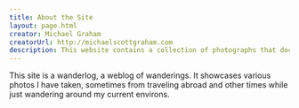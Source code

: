 ```yaml
---
title: About the Site
layout: page.html
creator: Michael Graham
creatorUrl: http://michaelscottgraham.com
description: This website contains a collection of photographs that document travels, explorations, and random observations.
---
```


This site is a wanderlog, a weblog of wanderings. It showcases various
photos I have taken, sometimes from traveling abroad and other times while
just wandering around my current environs.
